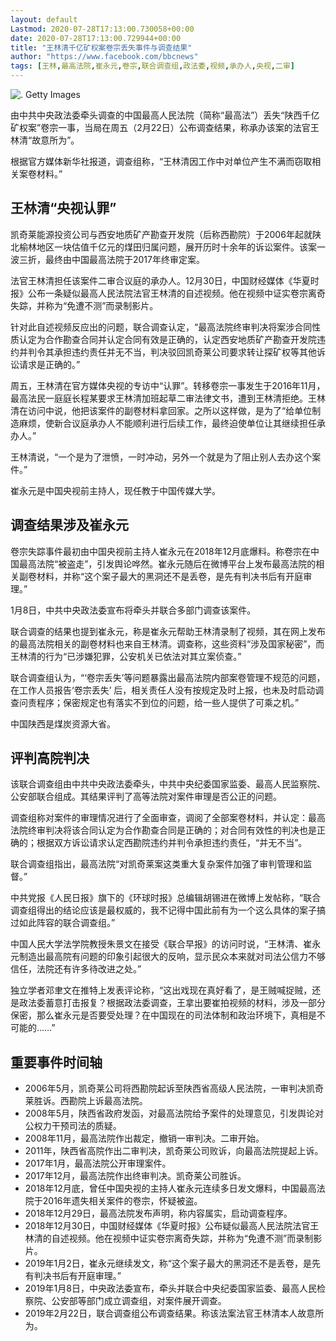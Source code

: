 ```yaml
---
layout: default
Lastmod: 2020-07-28T17:13:00.730058+00:00
date: 2020-07-28T17:13:00.729944+00:00
title: "王林清千亿矿权案卷宗丢失事件与调查结果"
author: "https://www.facebook.com/bbcnews"
tags: [王林,最高法院,崔永元,卷宗,联合调查组,政法委,视频,承办人,央视,二审]
---
```


 ![.](https://images.weserv.nl/?url=https%3A//ichef.bbci.co.uk/news/320/cpsprodpb/12DA5/production/_105112277_gettyimages-177446781.jpg) Getty Images 

由中共中央政法委牵头调查的中国最高人民法院（简称“最高法”）丢失“陕西千亿矿权案”卷宗一事，当局在周五（2月22日）公布调查结果，称承办该案的法官王林清“故意所为”。

根据官方媒体新华社报道，调查组称，“王林清因工作中对单位产生不满而窃取相关案卷材料。”

王林清“央视认罪”
---------

凯奇莱能源投资公司与西安地质矿产勘查开发院（后称西勘院）于2006年起就陕北榆林地区一块估值千亿元的煤田归属问题，展开历时十余年的诉讼案件。该案一波三折，最终由中国最高法院于2017年终审定案。

法官王林清担任该案件二审合议庭的承办人。12月30日，中国财经媒体《华夏时报》公布一条疑似最高人民法院法官王林清的自述视频。他在视频中证实卷宗离奇失踪，并称为“免遭不测”而录制影片。

针对此自述视频反应出的问题，联合调查认定，“最高法院终审判决将案涉合同性质认定为合作勘查合同并认定合同有效是正确的，认定西安地质矿产勘查开发院违约并判令其承担违约责任并无不当，判决驳回凯奇莱公司要求转让探矿权等其他诉讼请求是正确的。”

周五，王林清在官方媒体央视的专访中“认罪”。转移卷宗一事发生于2016年11月，最高法民一庭庭长程某要求王林清加班起草二审法律文书，遭到王林清拒绝。王林清在访问中说，他把该案件的副卷材料拿回家。之所以这样做，是为了“给单位制造麻烦，使新合议庭承办人不能顺利进行后续工作，最终迫使单位让其继续担任承办人。”

王林清说，“一个是为了泄愤，一时冲动，另外一个就是为了阻止别人去办这个案件。”

崔永元是中国央视前主持人，现任教于中国传媒大学。

调查结果涉及崔永元
---------

卷宗失踪事件最初由中国央视前主持人崔永元在2018年12月底爆料。称卷宗在中国最高法院“被盗走”，引发舆论哗然。崔永元随后在微博平台上发布最高法院的相关副卷材料，并称“这个案子最大的黑洞还不是丢卷，是先有判决书后有开庭审理。”

1月8日，中共中央政法委宣布将牵头并联合多部门调查该案件。

联合调查的结果也提到崔永元，称是崔永元帮助王林清录制了视频，其在网上发布的最高法院相关的副卷材料也来自王林清。调查称，这些资料“涉及国家秘密”，而王林清的行为“已涉嫌犯罪，公安机关已依法对其立案侦查。”

联合调查组认为，“‘卷宗丢失’等问题暴露出最高法院内部案卷管理不规范的问题，在工作人员报告‘卷宗丢失’ 后，相关责任人没有按规定及时上报，也未及时启动调查问责程序；保密规定也有落实不到位的问题，给一些人提供了可乘之机。”

中国陕西是煤炭资源大省。

评判高院判决
------

该联合调查组由中共中央政法委牵头，中共中央纪委国家监委、最高人民监察院、公安部联合组成。其结果评判了高等法院对案件审理是否公正的问题。

调查组称对案件的审理情况进行了全面审查，调阅了全部案卷材料，并认定：最高法院终审判决将该合同认定为合作勘查合同是正确的；对合同有效性的判决也是正确的；根据双方诉讼请求认定西勘院违约并判令承担违约责任，“并无不当”。

联合调查组指出，最高法院“对凯奇莱案这类重大复杂案件加强了审判管理和监督。”

中共党报《人民日报》旗下的《环球时报》总编辑胡锡进在微博上发帖称，“联合调查组得出的结论应该是最权威的，我不记得中国此前有为一个这么具体的案子搞过如此阵容的联合调查组。”

中国人民大学法学院教授朱景文在接受《联合早报》的访问时说，“王林清、崔永元制造出最高院有问题的印象引起很大的反响，显示民众本来就对司法公信力不够信任，法院还有许多待改进之处。”

独立学者邓聿文在推特上发表评论称，“这出戏现在真好看了，是王贼喊捉贼，还是政法委蓄意打击报复？根据政法委调查，王拿出要崔拍视频的材料，涉及一部分保密，那么崔永元是否要受处理？在中国现在的司法体制和政治环境下，真相是不可能的……”

重要事件时间轴
-------

*   2006年5月，凯奇莱公司将西勘院起诉至陕西省高级人民法院，一审判决凯奇莱胜诉。西勘院上诉最高法院。
*   2008年5月，陕西省政府发函，对最高法院给予案件的处理意见，引发舆论对公权力干预司法的质疑。
*   2008年11月，最高法院作出裁定，撤销一审判决。二审开始。
*   2011年，陕西省高院作出二审判决，凯奇莱公司败诉，向最高法院提起上诉。
*   2017年1月，最高法院公开审理案件。
*   2017年12月，最高法院作出终审判决。凯奇莱公司胜诉。
*   2018年12月底，曾任中国央视的主持人崔永元连续多日发文爆料，中国最高法院于2016年遗失相关案件的卷宗，怀疑被盗。
*   2018年12月29日，最高法院发布声明，称内容属实，启动调查程序。
*   2018年12月30日，中国财经媒体《华夏时报》公布疑似最高人民法院法官王林清的自述视频。他在视频中证实卷宗离奇失踪，并称为“免遭不测”而录制影片。
*   2019年1月2日，崔永元继续发文，称“这个案子最大的黑洞还不是丢卷，是先有判决书后有开庭审理。”
*   2019年1月8日，中央政法委宣布，牵头并联合中央纪委国家监委、最高人民检察院、公安部等部门成立调查组，对案件展开调查。
*   2019年2月22日，联合调查组公布调查结果。称该法案法官王林清本人故意所为。

